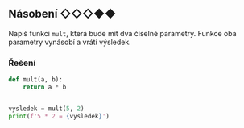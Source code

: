 ## Násobení ◇◇◇◆◆

Napiš funkci `mult`, která bude mít dva číselné parametry. Funkce oba parametry vynásobí a vrátí výsledek.

### Řešení

```python
def mult(a, b):
    return a * b


vysledek = mult(5, 2)
print(f'5 * 2 = {vysledek}')
```